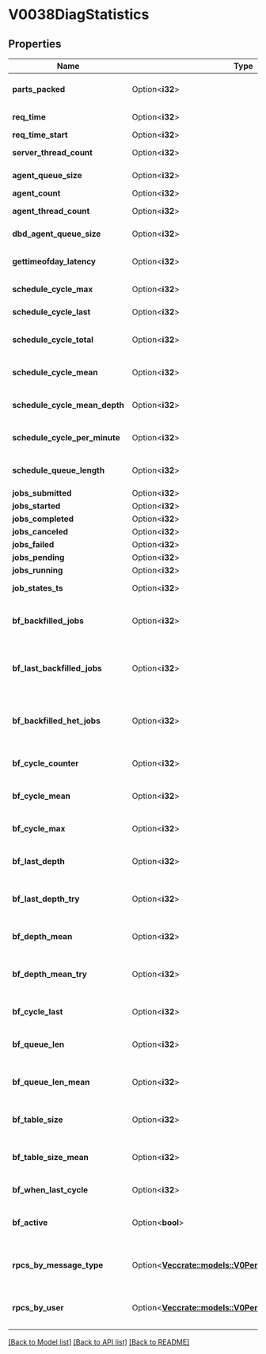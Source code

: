 # V0038DiagStatistics

## Properties

Name | Type | Description | Notes
------------ | ------------- | ------------- | -------------
**parts_packed** | Option<**i32**> | partition records packed | [optional]
**req_time** | Option<**i32**> | generation time | [optional]
**req_time_start** | Option<**i32**> | data since | [optional]
**server_thread_count** | Option<**i32**> | Server thread count | [optional]
**agent_queue_size** | Option<**i32**> | Agent queue size | [optional]
**agent_count** | Option<**i32**> | Agent count | [optional]
**agent_thread_count** | Option<**i32**> | Agent thread count | [optional]
**dbd_agent_queue_size** | Option<**i32**> | DBD Agent queue size | [optional]
**gettimeofday_latency** | Option<**i32**> | Latency for 1000 calls to gettimeofday() | [optional]
**schedule_cycle_max** | Option<**i32**> | Main Schedule max cycle | [optional]
**schedule_cycle_last** | Option<**i32**> | Main Schedule last cycle | [optional]
**schedule_cycle_total** | Option<**i32**> | Main Schedule cycle iterations | [optional]
**schedule_cycle_mean** | Option<**i32**> | Average time for Schedule Max cycle | [optional]
**schedule_cycle_mean_depth** | Option<**i32**> | Average depth for Schedule Max cycle | [optional]
**schedule_cycle_per_minute** | Option<**i32**> | Main Schedule Cycles per minute | [optional]
**schedule_queue_length** | Option<**i32**> | Main Schedule Last queue length | [optional]
**jobs_submitted** | Option<**i32**> | Job submitted | [optional]
**jobs_started** | Option<**i32**> | Job started | [optional]
**jobs_completed** | Option<**i32**> | Job completed | [optional]
**jobs_canceled** | Option<**i32**> | Job cancelled | [optional]
**jobs_failed** | Option<**i32**> | Job failed | [optional]
**jobs_pending** | Option<**i32**> | Job pending | [optional]
**jobs_running** | Option<**i32**> | Job running | [optional]
**job_states_ts** | Option<**i32**> | Job states timestamp | [optional]
**bf_backfilled_jobs** | Option<**i32**> | Total backfilled jobs (since last slurm start) | [optional]
**bf_last_backfilled_jobs** | Option<**i32**> | Total backfilled jobs (since last stats cycle start) | [optional]
**bf_backfilled_het_jobs** | Option<**i32**> | Total backfilled heterogeneous job components | [optional]
**bf_cycle_counter** | Option<**i32**> | Backfill Schedule Total cycles | [optional]
**bf_cycle_mean** | Option<**i32**> | Backfill Schedule Mean cycle | [optional]
**bf_cycle_max** | Option<**i32**> | Backfill Schedule Max cycle time | [optional]
**bf_last_depth** | Option<**i32**> | Backfill Schedule Last depth cycle | [optional]
**bf_last_depth_try** | Option<**i32**> | Backfill Schedule Mean cycle (try sched) | [optional]
**bf_depth_mean** | Option<**i32**> | Backfill Schedule Depth Mean | [optional]
**bf_depth_mean_try** | Option<**i32**> | Backfill Schedule Depth Mean (try sched) | [optional]
**bf_cycle_last** | Option<**i32**> | Backfill Schedule Last cycle time | [optional]
**bf_queue_len** | Option<**i32**> | Backfill Schedule Last queue length | [optional]
**bf_queue_len_mean** | Option<**i32**> | Backfill Schedule Mean queue length | [optional]
**bf_table_size** | Option<**i32**> | Backfill Schedule Last table size | [optional]
**bf_table_size_mean** | Option<**i32**> | Backfill Schedule Mean table size | [optional]
**bf_when_last_cycle** | Option<**i32**> | Last cycle timestamp | [optional]
**bf_active** | Option<**bool**> | Backfill Schedule currently active | [optional]
**rpcs_by_message_type** | Option<[**Vec<crate::models::V0Period0Period38DiagRpcm>**](v0.0.38_diag_rpcm.md)> | Remote Procedure Call statistics by message type | [optional]
**rpcs_by_user** | Option<[**Vec<crate::models::V0Period0Period38DiagRpcu>**](v0.0.38_diag_rpcu.md)> | Remote Procedure Call statistics by user | [optional]

[[Back to Model list]](../README.md#documentation-for-models) [[Back to API list]](../README.md#documentation-for-api-endpoints) [[Back to README]](../README.md)


